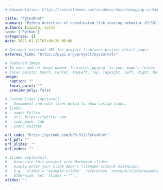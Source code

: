 ```yaml
---
# Documentation: https://sourcethemes.com/academic/docs/managing-content/

title: "PyCooRnet"
summary: "Python detection of coordinated link sharing behavior (CLSB) and outputs the network of entities that performed such behavior."
authors: [zapata, soto]
tags: ['Python']
categories: []
date: 2021-01-11T07:00:29-05:00

# Optional external URL for project (replaces project detail page).
external_link: "https://pypi.org/project/pycoornet/"

# Featured image
# To use, add an image named `featured.jpg/png` to your page's folder.
# Focal points: Smart, Center, TopLeft, Top, TopRight, Left, Right, BottomLeft, Bottom, BottomRight.
image:
  caption: ""
  focal_point: ""
  preview_only: false

# Custom links (optional).
#   Uncomment and edit lines below to show custom links.
# links:
# - name: Follow
#   url: https://twitter.com
#   icon_pack: fab
#   icon: twitter

url_code: "https://github.com/UPB-SS1/PyCooRnet"
url_pdf: ""
url_slides: ""
url_video: ""

# Slides (optional).
#   Associate this project with Markdown slides.
#   Simply enter your slide deck's filename without extension.
#   E.g. `slides = "example-slides"` references `content/slides/example-slides.md`.
#   Otherwise, set `slides = ""`.
slides: ""
---
```

